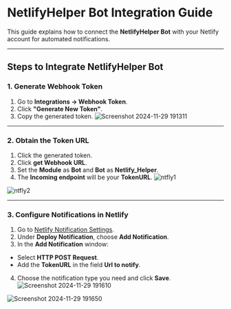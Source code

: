 # NetlifyHelper Bot Integration Guide

This guide explains how to connect the **NetlifyHelper Bot** with your Netlify account for automated notifications.

---

## **Steps to Integrate NetlifyHelper Bot**

### **1. Generate Webhook Token**
1. Go to **Integrations → Webhook Token**.
2. Click **"Generate New Token"**.
3. Copy the generated token.
![Screenshot 2024-11-29 191311](https://github.com/user-attachments/assets/f5a22305-b58f-46f3-8b30-a5e09e1918de)

---

### **2. Obtain the Token URL**
1. Click the generated token.
2. Click **get Webhook URL**.
3. Set the **Module** as **Bot** and **Bot** as **Netlify_Helper**.
4. The **Incoming endpoint** will be your **TokenURL**.
![ntfly1](https://github.com/user-attachments/assets/ae7eb035-34e9-42b2-bcd9-e8f92dc18e7c)

![ntfly2](https://github.com/user-attachments/assets/e19b97af-f1ac-49f0-bae7-e1c0f67037a0)

---

### **3. Configure Notifications in Netlify**
1. Go to [Netlify Notification Settings](https://app.netlify.com/sites/{your_site}/configuration/notifications#emails-and-webhooks).
2. Under **Deploy Notification**, choose **Add Notification**.
3. In the **Add Notification** window:
- Select **HTTP POST Request**.
- Add the **TokenURL** in the field **Url to notify**.
4. Choose the notification type you need and click **Save**.
![Screenshot 2024-11-29 191610](https://github.com/user-attachments/assets/678f4363-9f63-4400-9ef6-bcbc216f0246)

![Screenshot 2024-11-29 191650](https://github.com/user-attachments/assets/9d66a501-4587-45bf-ab67-34774b077587)
